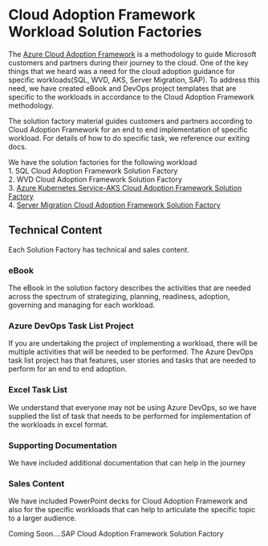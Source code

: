 # Cloud Adoption Framework Workload Solution Factories
The [Azure Cloud Adoption Framework](https://azure.microsoft.com/en-us/cloud-adoption-framework) is a methodology to guide Microsoft customers and partners during their journey to the cloud. One of the key things that we heard was a need for the cloud adoption guidance for specific workloads(SQL, WVD, AKS, Server Migration, SAP). To address this need, we have created eBook and DevOps project templates that are specific to the workloads in accordance to the Cloud Adoption Framework methodology. 

The solution factory material guides customers and partners according to Cloud Adoption Framework for an end to end implementation of specific workload. For details of how to do specific task, we reference our exiting docs. 

We have the solution factories for the following workload  
	1. SQL Cloud Adoption Framework Solution Factory  
	2. WVD Cloud Adoption Framework Solution Factory  
	3. [Azure Kubernetes Service-AKS Cloud Adoption Framework Solution Factory](https://github.com/Azure/AKS_CAF_SolutionFactory)  
	4. [Server Migration Cloud Adoption Framework Solution Factory](https://github.com/Azure/ServerMigration_CAF_SolutionFactory)  


## Technical Content  
Each Solution Factory has technical and sales content. 

### eBook 
The eBook in the solution factory describes the activities that are needed across the spectrum of strategizing, planning, readiness, adoption, governing and managing for each workload. 

### Azure DevOps Task List Project   
If you are undertaking the project of implementing a workload, there will be multiple activities that will be needed to be performed. 
The Azure DevOps task list project has that features, user stories and tasks that are needed to perform for an end to end adoption.  

### Excel Task List  
We understand that everyone may not be using Azure DevOps, so we have supplied the list of task that needs to be performed for implementation of the workloads in excel format.
 
### Supporting Documentation     
We have included additional documentation that can help in the journey


### Sales Content
We have included PowerPoint decks for Cloud Adoption Framework and also for the specific workloads that can help to articulate the specific topic to a larger audience.  



Coming Soon….SAP Cloud Adoption Framework Solution Factory

